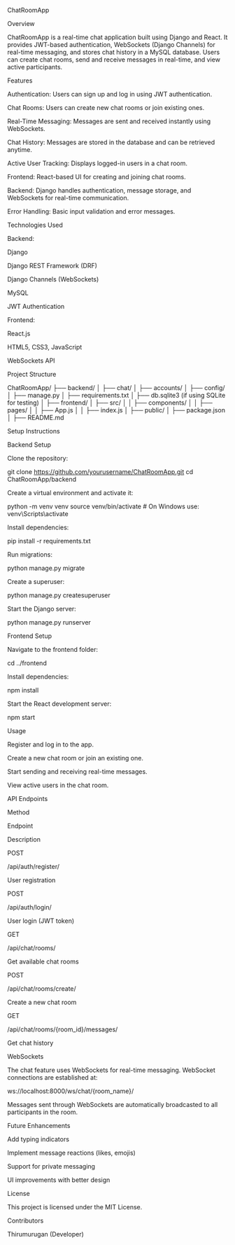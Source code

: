 ChatRoomApp

Overview

ChatRoomApp is a real-time chat application built using Django and React. It provides JWT-based authentication, WebSockets (Django Channels) for real-time messaging, and stores chat history in a MySQL database. Users can create chat rooms, send and receive messages in real-time, and view active participants.

Features

Authentication: Users can sign up and log in using JWT authentication.

Chat Rooms: Users can create new chat rooms or join existing ones.

Real-Time Messaging: Messages are sent and received instantly using WebSockets.

Chat History: Messages are stored in the database and can be retrieved anytime.

Active User Tracking: Displays logged-in users in a chat room.

Frontend: React-based UI for creating and joining chat rooms.

Backend: Django handles authentication, message storage, and WebSockets for real-time communication.

Error Handling: Basic input validation and error messages.

Technologies Used

Backend:

Django

Django REST Framework (DRF)

Django Channels (WebSockets)

MySQL

JWT Authentication

Frontend:

React.js

HTML5, CSS3, JavaScript

WebSockets API

Project Structure

ChatRoomApp/
├── backend/
│   ├── chat/
│   ├── accounts/
│   ├── config/
│   ├── manage.py
│   ├── requirements.txt
│   ├── db.sqlite3 (if using SQLite for testing)
│
├── frontend/
│   ├── src/
│   │   ├── components/
│   │   ├── pages/
│   │   ├── App.js
│   │   ├── index.js
│   ├── public/
│   ├── package.json
│
├── README.md

Setup Instructions

Backend Setup

Clone the repository:

git clone https://github.com/yourusername/ChatRoomApp.git
cd ChatRoomApp/backend

Create a virtual environment and activate it:

python -m venv venv
source venv/bin/activate  # On Windows use: venv\Scripts\activate

Install dependencies:

pip install -r requirements.txt

Run migrations:

python manage.py migrate

Create a superuser:

python manage.py createsuperuser

Start the Django server:

python manage.py runserver

Frontend Setup

Navigate to the frontend folder:

cd ../frontend

Install dependencies:

npm install

Start the React development server:

npm start

Usage

Register and log in to the app.

Create a new chat room or join an existing one.

Start sending and receiving real-time messages.

View active users in the chat room.

API Endpoints

Method

Endpoint

Description

POST

/api/auth/register/

User registration

POST

/api/auth/login/

User login (JWT token)

GET

/api/chat/rooms/

Get available chat rooms

POST

/api/chat/rooms/create/

Create a new chat room

GET

/api/chat/rooms/{room_id}/messages/

Get chat history

WebSockets

The chat feature uses WebSockets for real-time messaging. WebSocket connections are established at:

ws://localhost:8000/ws/chat/{room_name}/

Messages sent through WebSockets are automatically broadcasted to all participants in the room.

Future Enhancements

Add typing indicators

Implement message reactions (likes, emojis)

Support for private messaging

UI improvements with better design

License

This project is licensed under the MIT License.

Contributors

Thirumurugan (Developer)